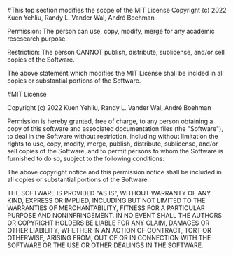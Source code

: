 #This top section modifies the scope of the MIT License
Copyright (c) 2022 Kuen Yehliu, Randy L. Vander Wal, André Boehman

Permission: The person can use, copy, modify, merge for any academic 
resesearch purpose.

Restriction: The person CANNOT publish, distribute, sublicense, and/or 
sell copies of the Software. 

The above statement which modifies the MIT License shall be inclded in 
all copies or substantial portions of the Software. 


#MIT License

Copyright (c) 2022 Kuen Yehliu, Randy L. Vander Wal, André Boehman

Permission is hereby granted, free of charge, to any person obtaining a copy
of this software and associated documentation files (the "Software"), to deal
in the Software without restriction, including without limitation the rights
to use, copy, modify, merge, publish, distribute, sublicense, and/or sell
copies of the Software, and to permit persons to whom the Software is
furnished to do so, subject to the following conditions:

The above copyright notice and this permission notice shall be included in all
copies or substantial portions of the Software.

THE SOFTWARE IS PROVIDED "AS IS", WITHOUT WARRANTY OF ANY KIND, EXPRESS OR
IMPLIED, INCLUDING BUT NOT LIMITED TO THE WARRANTIES OF MERCHANTABILITY,
FITNESS FOR A PARTICULAR PURPOSE AND NONINFRINGEMENT. IN NO EVENT SHALL THE
AUTHORS OR COPYRIGHT HOLDERS BE LIABLE FOR ANY CLAIM, DAMAGES OR OTHER
LIABILITY, WHETHER IN AN ACTION OF CONTRACT, TORT OR OTHERWISE, ARISING FROM,
OUT OF OR IN CONNECTION WITH THE SOFTWARE OR THE USE OR OTHER DEALINGS IN THE
SOFTWARE.
